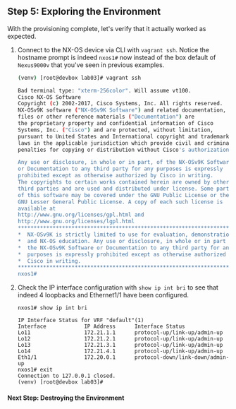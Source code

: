 ## Step 5: Exploring the Environment

With the provisioning complete, let's verify that it actually worked as expected.

1. Connect to the NX-OS device via CLI with `vagrant ssh`.  Notice the hostname prompt is indeed `nxos1#` now instead of the box default of `Nexus9000v` that you've seen in previous examples.  

    ```bash
    (venv) [root@devbox lab03]# vagrant ssh

    Bad terminal type: "xterm-256color". Will assume vt100.
    Cisco NX-OS Software
    Copyright (c) 2002-2017, Cisco Systems, Inc. All rights reserved.
    NX-OSv9K software ("NX-OSv9K Software") and related documentation,
    files or other reference materials ("Documentation") are
    the proprietary property and confidential information of Cisco
    Systems, Inc. ("Cisco") and are protected, without limitation,
    pursuant to United States and International copyright and trademark
    laws in the applicable jurisdiction which provide civil and criminal
    penalties for copying or distribution without Cisco's authorization.

    Any use or disclosure, in whole or in part, of the NX-OSv9K Software
    or Documentation to any third party for any purposes is expressly
    prohibited except as otherwise authorized by Cisco in writing.
    The copyrights to certain works contained herein are owned by other
    third parties and are used and distributed under license. Some parts
    of this software may be covered under the GNU Public License or the
    GNU Lesser General Public License. A copy of each such license is
    available at
    http://www.gnu.org/licenses/gpl.html and
    http://www.gnu.org/licenses/lgpl.html
    ***************************************************************************
    *  NX-OSv9K is strictly limited to use for evaluation, demonstration      *
    *  and NX-OS education. Any use or disclosure, in whole or in part of     *
    *  the NX-OSv9K Software or Documentation to any third party for any      *
    *  purposes is expressly prohibited except as otherwise authorized by     *
    *  Cisco in writing.                                                    *
    ***************************************************************************
    nxos1#
    ```

1. Check the IP interface configuration with `show ip int bri` to see that indeed 4 loopbacks and Ethernet1/1 have been configured.

    ```
    nxos1# show ip int bri

    IP Interface Status for VRF "default"(1)
    Interface            IP Address      Interface Status
    Lo11                 172.21.1.1      protocol-up/link-up/admin-up
    Lo12                 172.21.2.1      protocol-up/link-up/admin-up
    Lo13                 172.21.3.1      protocol-up/link-up/admin-up
    Lo14                 172.21.4.1      protocol-up/link-up/admin-up
    Eth1/1               172.20.0.1      protocol-down/link-down/admin-up
    nxos1# exit
    Connection to 127.0.0.1 closed.
    (venv) [root@devbox lab03]#    
    ```

#### Next Step: Destroying the Environment
